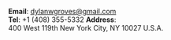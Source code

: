 __Email__: [dylanwgroves@gmail.com](dylanwgroves@gmail.com)  
__Tel__: +1 (408) 355-5332 
__Address__:  
400 West 119th
New York City, NY 10027
U.S.A.  

